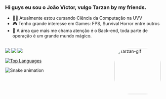 ### Hi guys eu sou o João Víctor, vulgo Tarzan by my friends. 

- 👨‍💻 Atualmente estou cursando Ciência da Computação na UVV 
- 🎮 Tenho grande interesse em Games: FPS, Survival Horror entre outros
- 🦾 A área que mais me chama atenção é o Back-end, toda parte de operação é um grande mundo mágico.

<!-- <div align="center">
  <a href="https://github.com/DevTrzJbr">
  <img height="180em" src="https://github-readme-stats.vercel.app/api?username=DevTrzJbr&show_icons=true&theme=tokyonight&include_all_commits=true&count_private=true"/>
  <img height="180em" src="https://github-readme-stats.vercel.app/api/top-langs/?username=DevTrzJbr&layout=compact&langs_count=7&theme=tokyonight"/>
</div> -->
<div style="display: inline_block"><br>
  <img align="right" padding-right="50px" alt="Tarzan-gif" height="150" style="border-radius:50px;" src="https://i.pinimg.com/originals/4e/6f/b6/4e6fb61406440ae68fd1d4fcc6810339.gif">
</div>
 
<div> 
  <a href="https://www.instagram.com/dev_iniciante" target="_blank"><img src="https://img.shields.io/badge/-Instagram-%23E4405F?style=for-the-badge&logo=instagram&logoColor=white" target="_blank"></a>
  <a href="https://www.reddit.com/user/joaovictorantun" target="_blank"><img src="https://img.shields.io/badge/-Reddit-critical?style=for-the-badge&logo=reddit&logoColor=white" target="_blank"></a>
  <a href="https://www.linkedin.com/in/joaovicantunes/?trk=public-profile-join-page" target="_blank"><img src="https://img.shields.io/badge/-LinkedIn-%230077B5?style=for-the-badge&logo=linkedin&logoColor=white" target="_blank"></a> 

  <a href="https://github.com/DevTrzJbr" align="left"><img src="https://github-readme-stats.vercel.app/api/top-langs/?username=DevTrzJbr&theme=tokyonight&langs_count=10&hide_border=true&locale=en&custom_title=Top%20%Languages" alt="Top Languages" /></a>

  
![Snake animation](https://github.com/DevTrzJbr/DevTrzJbr/blob/output/github-contribution-grid-snake.svg)
  
</div>
